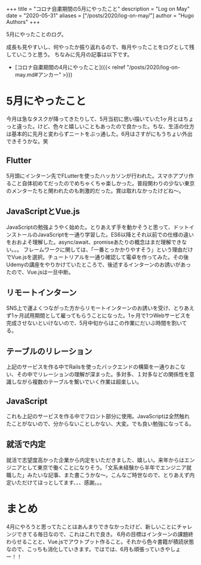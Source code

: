 +++
title = "コロナ自粛期間の5月にやったこと"
description = "Log on May"
date = "2020-05-31"
aliases = ["/posts/2020/log-on-may/"]
author = "Hugo Authors"
+++

5月にやったことのログ。
<!--more-->
成長も見やすいし、何やったか振り返れるので、毎月やったことをログとして残していこうと思う。
ちなみに先月の記事は以下です。
- [コロナ自粛期間の4月にやったこと]({{< relref "/posts/2020/log-on-may.md#アンカー" >}})

# 5月にやったこと
今月は急なタスクが降ってきたりして、5月当初に思い描いていた1ヶ月とはちょっと違った。けど、色々と嬉しいこともあったので良かった。ちな、生活の仕方は基本的に先月と変わらずニートをぶっ通した。6月はさすがにもうちょい外出できそうかな。笑


## Flutter
5月頭にインターン先でFLutterを使ったハッカソンが行われた。スマホアプリ作ること自体初めてだったのでめちゃくちゃ楽しかった。普段関わりの少ない東京のメンターたちと関われたのも刺激的だった。賞は取れなかったけどね〜。

## JavaScriptとVue.js
JavaScriptの勉強ようやく始めた。とりあえず手を動かそうと思って、ドットインストールのJavaScriptを一通り学習した。ES6以降とそれ以前での仕様の違いをおおよそ理解した。async/await、promiseあたりの概念はまだ理解できない。。。
フレームワークに関しては、「一番とっかかりやすそう」という理由だけでVue.jsを選択。チュートリアルを一通り確認して電卓を作ってみた。その後Udemyの講座をやりかけていたところで、後述するインターンのお誘いがあったので、Vue.jsは一旦中断。

## リモートインターン
SNS上で運よくつながった方からリモートインターンのお誘いを受け、とりあえず1ヶ月試用期間として雇ってもらうことになった。1ヶ月で1つWebサービスを完成させないといけないので、5月中旬からはこの作業にだいぶ時間を割いてる。

## テーブルのリレーション
上記のサービスを作る中でRailsを使ったバックエンドの構築を一通りおこない、その中でリレーションの理解が深まった。多対多、１対多などの関係性を意識しながら複数のテーブルを繋いでいく作業は超楽しい。

## JavaScript
これも上記のサービスを作る中でフロント部分に使用。JavaScriptは全然触れたことがないので、分からないことしかない、大変。でも良い勉強になってる。

## 就活で内定
就活で志望度高かった企業から内定をいただきました、嬉しい。来年からはエンジニアとして東京で働くことになりそう。「文系未経験から半年でエンジニア就職した」みたいな記事、また書こうかな〜。こんなご時世なので、とりあえず内定いただけてほっとしてます、、、感謝。。。


# まとめ
4月にやろうと思ってたことはあんまりできなかったけど、新しいことにチャレンジできてる毎日なので、これはこれで良き。
6月の目標はインターンの課題終わらせることと、Vue.jsでアウトプット作ること。それから色々書籍が積読状態なので、こっちも消化していきます。ではでは、6月も頑張っていきやしょー！！
